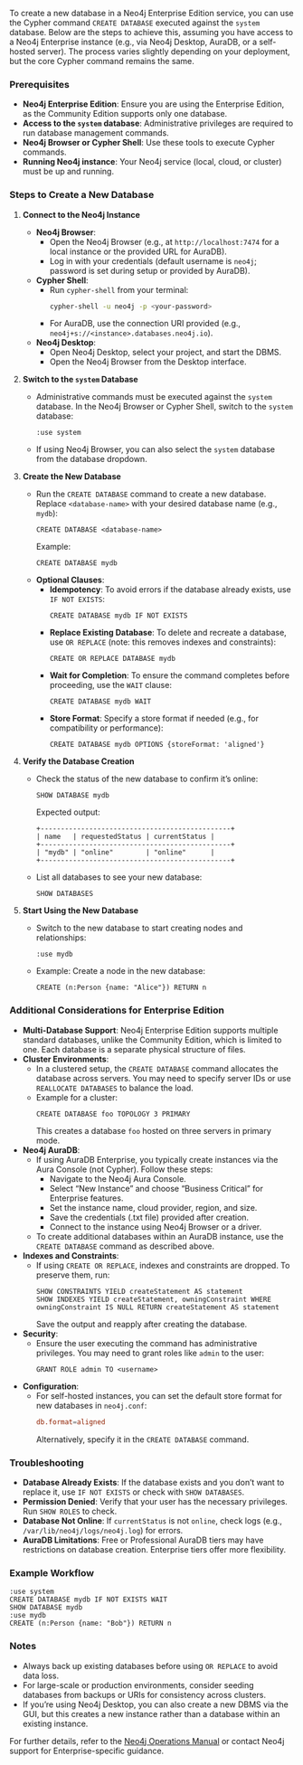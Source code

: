 To create a new database in a Neo4j Enterprise Edition service, you can use the Cypher command `CREATE DATABASE` executed against the `system` database. Below are the steps to achieve this, assuming you have access to a Neo4j Enterprise instance (e.g., via Neo4j Desktop, AuraDB, or a self-hosted server). The process varies slightly depending on your deployment, but the core Cypher command remains the same.

### Prerequisites
- **Neo4j Enterprise Edition**: Ensure you are using the Enterprise Edition, as the Community Edition supports only one database.[](https://neo4j.com/docs/operations-manual/current/database-administration/)
- **Access to the `system` database**: Administrative privileges are required to run database management commands.
- **Neo4j Browser or Cypher Shell**: Use these tools to execute Cypher commands.
- **Running Neo4j instance**: Your Neo4j service (local, cloud, or cluster) must be up and running.

### Steps to Create a New Database

1. **Connect to the Neo4j Instance**
    - **Neo4j Browser**:
        - Open the Neo4j Browser (e.g., at `http://localhost:7474` for a local instance or the provided URL for AuraDB).
        - Log in with your credentials (default username is `neo4j`; password is set during setup or provided by AuraDB).
    - **Cypher Shell**:
        - Run `cypher-shell` from your terminal:
          ```bash
          cypher-shell -u neo4j -p <your-password>
          ```
        - For AuraDB, use the connection URI provided (e.g., `neo4j+s://<instance>.databases.neo4j.io`).
    - **Neo4j Desktop**:
        - Open Neo4j Desktop, select your project, and start the DBMS.
        - Open the Neo4j Browser from the Desktop interface.

2. **Switch to the `system` Database**
    - Administrative commands must be executed against the `system` database. In the Neo4j Browser or Cypher Shell, switch to the `system` database:
      ```cypher
      :use system
      ```
    - If using Neo4j Browser, you can also select the `system` database from the database dropdown.

3. **Create the New Database**
    - Run the `CREATE DATABASE` command to create a new database. Replace `<database-name>` with your desired database name (e.g., `mydb`):
      ```cypher
      CREATE DATABASE <database-name>
      ```
      Example:
      ```cypher
      CREATE DATABASE mydb
      ```
    - **Optional Clauses**:
        - **Idempotency**: To avoid errors if the database already exists, use `IF NOT EXISTS`:
          ```cypher
          CREATE DATABASE mydb IF NOT EXISTS
          ```
        - **Replace Existing Database**: To delete and recreate a database, use `OR REPLACE` (note: this removes indexes and constraints):
          ```cypher
          CREATE OR REPLACE DATABASE mydb
          ```
        - **Wait for Completion**: To ensure the command completes before proceeding, use the `WAIT` clause:
          ```cypher
          CREATE DATABASE mydb WAIT
          ```
        - **Store Format**: Specify a store format if needed (e.g., for compatibility or performance):
          ```cypher
          CREATE DATABASE mydb OPTIONS {storeFormat: 'aligned'}
          ```

4. **Verify the Database Creation**
    - Check the status of the new database to confirm it’s online:
      ```cypher
      SHOW DATABASE mydb
      ```
      Expected output:
      ```
      +-----------------------------------------------+
      | name   | requestedStatus | currentStatus |
      +-----------------------------------------------+
      | "mydb" | "online"        | "online"      |
      +-----------------------------------------------+
      ```
    - List all databases to see your new database:
      ```cypher
      SHOW DATABASES
      ```

5. **Start Using the New Database**
    - Switch to the new database to start creating nodes and relationships:
      ```cypher
      :use mydb
      ```
    - Example: Create a node in the new database:
      ```cypher
      CREATE (n:Person {name: "Alice"}) RETURN n
      ```

### Additional Considerations for Enterprise Edition

- **Multi-Database Support**: Neo4j Enterprise Edition supports multiple standard databases, unlike the Community Edition, which is limited to one. Each database is a separate physical structure of files.[](https://neo4j.com/docs/operations-manual/current/database-administration/)
- **Cluster Environments**:
    - In a clustered setup, the `CREATE DATABASE` command allocates the database across servers. You may need to specify server IDs or use `REALLOCATE DATABASES` to balance the load.[](https://neo4j.com/docs/operations-manual/current/clustering/databases/)
    - Example for a cluster:
      ```cypher
      CREATE DATABASE foo TOPOLOGY 3 PRIMARY
      ```
      This creates a database `foo` hosted on three servers in primary mode.
- **Neo4j AuraDB**:
    - If using AuraDB Enterprise, you typically create instances via the Aura Console (not Cypher). Follow these steps:
        - Navigate to the Neo4j Aura Console.
        - Select “New Instance” and choose “Business Critical” for Enterprise features.
        - Set the instance name, cloud provider, region, and size.
        - Save the credentials (.txt file) provided after creation.
        - Connect to the instance using Neo4j Browser or a driver.[](https://neo4j.com/docs/aura/classic/auradb/getting-started/create-database/)
    - To create additional databases within an AuraDB instance, use the `CREATE DATABASE` command as described above.
- **Indexes and Constraints**:
    - If using `CREATE OR REPLACE`, indexes and constraints are dropped. To preserve them, run:
      ```cypher
      SHOW CONSTRAINTS YIELD createStatement AS statement
      SHOW INDEXES YIELD createStatement, owningConstraint WHERE owningConstraint IS NULL RETURN createStatement AS statement
      ```
      Save the output and reapply after creating the database.[](https://neo4j.com/docs/operations-manual/current/database-administration/standard-databases/create-databases/)
- **Security**:
    - Ensure the user executing the command has administrative privileges. You may need to grant roles like `admin` to the user:
      ```cypher
      GRANT ROLE admin TO <username>
      ```
- **Configuration**:
    - For self-hosted instances, you can set the default store format for new databases in `neo4j.conf`:
      ```conf
      db.format=aligned
      ```
      Alternatively, specify it in the `CREATE DATABASE` command.[](https://neo4j.com/docs/operations-manual/current/database-administration/standard-databases/create-databases/)

### Troubleshooting
- **Database Already Exists**: If the database exists and you don’t want to replace it, use `IF NOT EXISTS` or check with `SHOW DATABASES`.
- **Permission Denied**: Verify that your user has the necessary privileges. Run `SHOW ROLES` to check.
- **Database Not Online**: If `currentStatus` is not `online`, check logs (e.g., `/var/lib/neo4j/logs/neo4j.log`) for errors.
- **AuraDB Limitations**: Free or Professional AuraDB tiers may have restrictions on database creation. Enterprise tiers offer more flexibility.

### Example Workflow
```cypher
:use system
CREATE DATABASE mydb IF NOT EXISTS WAIT
SHOW DATABASE mydb
:use mydb
CREATE (n:Person {name: "Bob"}) RETURN n
```

### Notes
- Always back up existing databases before using `OR REPLACE` to avoid data loss.[](https://neo4j.com/docs/operations-manual/current/clustering/databases/)
- For large-scale or production environments, consider seeding databases from backups or URIs for consistency across clusters.[](https://neo4j.com/docs/operations-manual/current/clustering/databases/)
- If you’re using Neo4j Desktop, you can also create a new DBMS via the GUI, but this creates a new instance rather than a database within an existing instance.[](https://neo4j.com/docs/desktop-manual/current/operations/create-dbms/)

For further details, refer to the [Neo4j Operations Manual](https://neo4j.com/docs/operations-manual/current/) or contact Neo4j support for Enterprise-specific guidance.[](https://neo4j.com/docs/operations-manual/current/database-administration/standard-databases/create-databases/)
